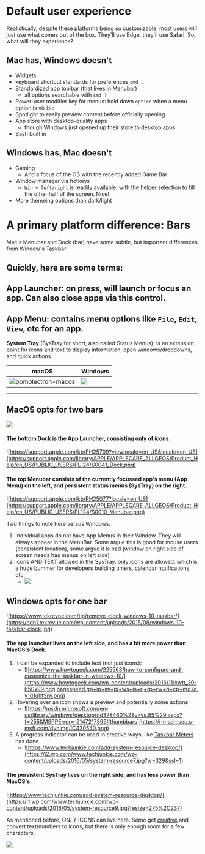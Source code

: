 # Default user experience
Realistically, despite these platforms being so customizable, most users will just use what comes out of the box. They'll use Edge, they'll use Safari. So, what will they experience?

## Mac has, Windows doesn't
- Widgets
- keyboard shortcut standards for preferences `cmd ,`
- Standardized app toolbar (that lives in Menubar)
    - all options searchable with `cmd ?`
- Power-user modifier key for menus: hold down `option` when a menu option is visible
- Spotlight to easily preview content before officially opening
- App store with desktop-quality apps
    - though Windows just opened up their store to desktop apps
- Bash built in

## Windows has, Mac doesn't
- Gaming
    - And a focus of the OS with the recently added Game Bar
- Window manager via hotkeys
    - `Win + left/right` is readily available, with the helper selection to fill the other half of the screen. Nice!
- More themeing options than dark/light

# A primary platform difference: Bars
Mac's Menubar and Dock (bar) have some subtle, but important differences from Window's Taskbar.

Quickly, here are some terms:
---
**App Launcher**: on press, will launch or focus an app. Can also close apps via this control.
---
**App Menu**: contains menu options like `File`, `Edit`, `View`, etc for an app.
---
**System Tray** (SysTray for short, also called Status Menus): is an extension point for icons and text to display information, open windows/dropdowns, and quick actions.

|  macOS            |  Windows |
|---------------------|----------------------|
|![pomolectron-macos](https://cloud.githubusercontent.com/assets/3647841/24491376/9250a1de-1544-11e7-86ef-82b77c006daa.png) | ![](https://raw.githubusercontent.com/amitmerchant1990/pomolectron/master/res/pomodoro.PNG) |

---


## MacOS opts for two bars

![](https://developer.apple.com/macos/images/macos-hero-large.png)

#### The bottom Dock is the App Launcher, consisting only of icons.

![https://support.apple.com/kb/PH25709?viewlocale=en_US&locale=en_US](https://support.apple.com/library/APPLE/APPLECARE_ALLGEOS/Product_Help/en_US/PUBLIC_USERS/PL124/S0041_Dock.png)

#### The top Menubar consists of the currently focussed app's menu (App Menu) on the left, and persistent status menus (SysTray) on the right.

![https://support.apple.com/kb/PH25077?locale=en_US](https://support.apple.com/library/APPLE/APPLECARE_ALLGEOS/Product_Help/en_US/PUBLIC_USERS/PL124/S0010_Menubar.png)

Two things to note here versus Windows.
1. Individual apps do not have App Menus in their Window. They will always appear in the MenuBar. Some argue this is good for mouse users (consistent location), some argue it is bad (window on right side of screen needs has menus on left side)
2. Icons AND TEXT allowed in the SysTray, only icons are allowed, which is a huge bummer for developers building timers, calendar notifications, etc.
    - ![](http://is3.mzstatic.com/image/thumb/Purple7/v4/f3/74/c0/f374c029-5ac9-0abe-7e57-71e9aa1f811f/source/800x500bb.jpg)


## Windows opts for one bar

![https://www.tekrevue.com/tip/remove-clock-windows-10-taskbar/](https://cdn1.tekrevue.com/wp-content/uploads/2015/08/windows-10-taskbar-clock.jpg)

#### The app launcher lives on the left side, and has a bit more power than MacOS's Dock.
1. It can be expanded to include text (not just icons):
    - ![https://www.howtogeek.com/225568/how-to-configure-and-customize-the-taskbar-in-windows-10/](https://www.howtogeek.com/wp-content/uploads/2016/11/xwtt_30-650x99.png.pagespeed.gp+jp+jw+pj+ws+js+rj+rp+rw+ri+cp+md.ic.y1d1qhtSiw.png)
2. Hovering over an icon shows a preview and potentially some actions
    - ![https://msdn.microsoft.com/en-us/library/windows/desktop/dd378460%28v=vs.85%29.aspx?f=255&MSPPError=-2147217396#thumbbars](https://i-msdn.sec.s-msft.com/dynimg/IC420540.png)
3. A progress indicator can be used in creative ways, like [Taskbar Meters](http://taskbarmeters.codeplex.com/) has done
    - ![https://www.techjunkie.com/add-system-resource-desktop/](https://i2.wp.com/www.techjunkie.com/wp-content/uploads/2016/05/system-resource7.jpg?w=329&ssl=1)

#### The persistent SysTray lives on the right side, and has less power than MacOS's.

![https://www.techjunkie.com/add-system-resource-desktop/](https://i1.wp.com/www.techjunkie.com/wp-content/uploads/2016/05/system-resource9.jpg?resize=275%2C237)

As mentioned before, ONLY ICONS can live here. Some get [creative](https://stackoverflow.com/questions/36379547/writing-text-to-the-system-tray-instead-of-an-icon) and convert text/numbers to icons, but there is only enough room for a few characters.

![](https://i.stack.imgur.com/uTjda.png)